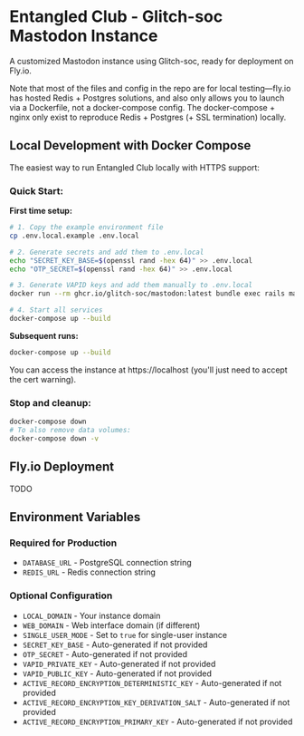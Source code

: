 # Entangled Club - Glitch-soc Mastodon Instance

A customized Mastodon instance using Glitch-soc, ready for deployment on Fly.io.

Note that most of the files and config in the repo are for local testing—fly.io has hosted Redis + Postgres solutions, and also only allows you to launch via a Dockerfile, not a docker-compose config. The docker-compose + nginx only exist to reproduce Redis + Postgres (+ SSL termination) locally.

## Local Development with Docker Compose

The easiest way to run Entangled Club locally with HTTPS support:

### Quick Start:

**First time setup:**
```bash
# 1. Copy the example environment file
cp .env.local.example .env.local

# 2. Generate secrets and add them to .env.local
echo "SECRET_KEY_BASE=$(openssl rand -hex 64)" >> .env.local
echo "OTP_SECRET=$(openssl rand -hex 64)" >> .env.local

# 3. Generate VAPID keys and add them manually to .env.local
docker run --rm ghcr.io/glitch-soc/mastodon:latest bundle exec rails mastodon:webpush:generate_vapid_key

# 4. Start all services
docker-compose up --build
```

**Subsequent runs:**
```bash
docker-compose up --build
```

You can access the instance at https://localhost (you'll just need to accept the cert warning).

### Stop and cleanup:
```bash
docker-compose down
# To also remove data volumes:
docker-compose down -v
```

## Fly.io Deployment
TODO

## Environment Variables

### Required for Production
- `DATABASE_URL` - PostgreSQL connection string
- `REDIS_URL` - Redis connection string

### Optional Configuration
- `LOCAL_DOMAIN` - Your instance domain
- `WEB_DOMAIN` - Web interface domain (if different)
- `SINGLE_USER_MODE` - Set to `true` for single-user instance
- `SECRET_KEY_BASE` - Auto-generated if not provided
- `OTP_SECRET` - Auto-generated if not provided
- `VAPID_PRIVATE_KEY` - Auto-generated if not provided
- `VAPID_PUBLIC_KEY` - Auto-generated if not provided
- `ACTIVE_RECORD_ENCRYPTION_DETERMINISTIC_KEY` - Auto-generated if not provided
- `ACTIVE_RECORD_ENCRYPTION_KEY_DERIVATION_SALT` - Auto-generated if not provided
- `ACTIVE_RECORD_ENCRYPTION_PRIMARY_KEY` - Auto-generated if not provided
